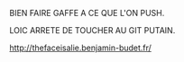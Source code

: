 BIEN FAIRE GAFFE A CE QUE L'ON PUSH.

LOIC ARRETE DE TOUCHER AU GIT PUTAIN.

http://thefaceisalie.benjamin-budet.fr/
